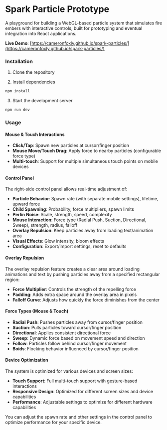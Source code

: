 # Spark Particle Prototype

A playground for building a WebGL-based particle system that simulates fire embers with interactive controls, built for prototyping and eventual integration into React applications.

**Live Demo**: [https://cameronfoxly.github.io/spark-particles/](https://cameronfoxly.github.io/spark-particles/)

### Installation

1. Clone the repository

2. Install dependencies
```bash
npm install
```

3. Start the development server
```bash
npm run dev
```

### Usage

#### Mouse & Touch Interactions
- **Click/Tap**: Spawn new particles at cursor/finger position
- **Mouse Move/Touch Drag**: Apply force to nearby particles (configurable force type)
- **Multi-touch**: Support for multiple simultaneous touch points on mobile devices

#### Control Panel
The right-side control panel allows real-time adjustment of:

- **Particle Behavior**: Spawn rate (with separate mobile settings), lifetime, upward force
- **Child Spawning**: Probability, force multipliers, spawn limits
- **Perlin Noise**: Scale, strength, speed, complexity
- **Mouse Interaction**: Force type (Radial Push, Suction, Directional, Sweep), strength, radius, falloff
- **Overlay Repulsion**: Keep particles away from loading text/animation area
- **Visual Effects**: Glow intensity, bloom effects
- **Configuration**: Export/import settings, reset to defaults

#### Overlay Repulsion
The overlay repulsion feature creates a clear area around loading animations and text by pushing particles away from a specified rectangular region:

- **Force Multiplier**: Controls the strength of the repelling force
- **Padding**: Adds extra space around the overlay area in pixels
- **Falloff Curve**: Adjusts how quickly the force diminishes from the center

#### Force Types (Mouse & Touch)
- **Radial Push**: Pushes particles away from cursor/finger position
- **Suction**: Pulls particles toward cursor/finger position  
- **Directional**: Applies consistent directional force
- **Sweep**: Dynamic force based on movement speed and direction
- **Follow**: Particles follow behind cursor/finger movement
- **Boids**: Flocking behavior influenced by cursor/finger position

#### Device Optimization
The system is optimized for various devices and screen sizes:

- **Touch Support**: Full multi-touch support with gesture-based interactions
- **Responsive Design**: Optimized for different screen sizes and device capabilities
- **Performance**: Adjustable settings to optimize for different hardware capabilities

You can adjust the spawn rate and other settings in the control panel to optimize performance for your specific device.

